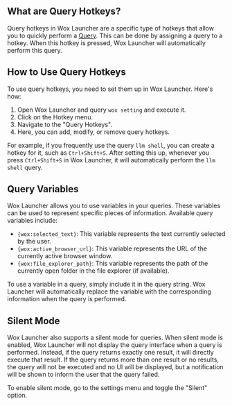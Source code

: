 ## What are Query Hotkeys?

Query hotkeys in Wox Launcher are a specific type of hotkeys that allow you to quickly perform a [Query](query.md). This can be done by assigning a query to
a hotkey. When this hotkey is pressed, Wox Launcher will automatically perform this query.

## How to Use Query Hotkeys

To use query hotkeys, you need to set them up in Wox Launcher. Here's how:

1. Open Wox Launcher and query `wox setting` and execute it.
2. Click on the Hotkey menu.
3. Navigate to the "Query Hotkeys".
4. Here, you can add, modify, or remove query hotkeys.

For example, if you frequently use the query `llm shell`, you can create a hotkey for it, such as `Ctrl+Shift+S`. After setting this up, whenever you press `Ctrl+Shift+S` in Wox
Launcher, it will automatically perform the `llm shell` query.

## Query Variables

Wox Launcher allows you to use variables in your queries. These variables can be used to represent specific pieces of information. Available query variables include:

- `{wox:selected_text}`: This variable represents the text currently selected by the user.
- `{wox:active_browser_url}`: This variable represents the URL of the currently active browser window.
- `{wox:file_explorer_path}`: This variable represents the path of the currently open folder in the file explorer (if available).


To use a variable in a query, simply include it in the query string. Wox Launcher will automatically replace the variable with the corresponding information when the query is
performed.

## Silent Mode

Wox Launcher also supports a silent mode for queries. When silent mode is enabled, Wox Launcher will not display the query interface when a query is performed. Instead, if the
query returns exactly one result, it will directly execute that result. If the query returns more than one result or no results, the query will not be executed and no UI will be
displayed, but a notification will be shown to inform the user that the query failed.

To enable silent mode, go to the settings menu and toggle the "Silent" option.